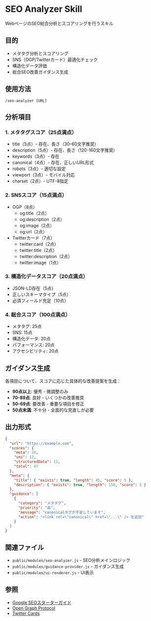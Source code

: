 # SEO Analyzer Skill

WebページのSEO総合分析とスコアリングを行うスキル

## 目的

- メタタグ分析とスコアリング
- SNS（OGP/Twitterカード）最適化チェック
- 構造化データ評価
- 総合SEO改善ガイダンス生成

## 使用方法

```
/seo-analyzer [URL]
```

## 分析項目

### 1. メタタグスコア（25点満点）

- title（5点）- 存在、長さ（30-60文字推奨）
- description（5点）- 存在、長さ（120-160文字推奨）
- keywords（3点）- 存在
- canonical（4点）- 存在、正しいURL形式
- robots（3点）- 適切な設定
- viewport（3点）- モバイル対応
- charset（2点）- UTF-8指定

### 2. SNSスコア（15点満点）

- OGP（8点）
  - og:title（2点）
  - og:description（2点）
  - og:image（2点）
  - og:url（2点）
- Twitterカード（7点）
  - twitter:card（2点）
  - twitter:title（2点）
  - twitter:description（2点）
  - twitter:image（1点）

### 3. 構造化データスコア（20点満点）

- JSON-LD存在（5点）
- 正しいスキーマタイプ（5点）
- 必須フィールド充足（10点）

### 4. 総合スコア（100点満点）

- メタタグ: 25点
- SNS: 15点
- 構造化データ: 20点
- パフォーマンス: 20点
- アクセシビリティ: 20点

## ガイダンス生成

各項目について、スコアに応じた具体的な改善提案を生成：

- **90点以上**: 優秀 - 微調整のみ
- **70-89点**: 良好 - いくつかの改善推奨
- **50-69点**: 要改善 - 重要な項目を修正
- **50点未満**: 不十分 - 全面的な見直しが必要

## 出力形式

```json
{
  "url": "https://example.com",
  "scores": {
    "meta": 20,
    "sns": 12,
    "structuredData": 15,
    "total": 47
  },
  "meta": {
    "title": { "exists": true, "length": 45, "score": 5 },
    "description": { "exists": true, "length": 150, "score": 5 }
  },
  "guidance": [
    {
      "category": "メタタグ",
      "priority": "高",
      "message": "canonicalタグが不足しています",
      "action": "<link rel=\"canonical\" href=\"...\" /> を追加"
    }
  ]
}
```

## 関連ファイル

- `public/modules/seo-analyzer.js` - SEO分析メインロジック
- `public/modules/guidance-provider.js` - ガイダンス生成
- `public/modules/ui-renderer.js` - UI表示

## 参照

- [Google SEOスターターガイド](https://developers.google.com/search/docs/fundamentals/seo-starter-guide)
- [Open Graph Protocol](https://ogp.me/)
- [Twitter Cards](https://developer.twitter.com/en/docs/twitter-for-websites/cards/overview/abouts-cards)

